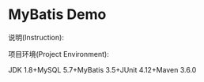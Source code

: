 # MyBatis Demo

说明(Instruction): 

项目环境(Project Environment):
 
JDK 1.8+MySQL 5.7+MyBatis 3.5+JUnit 4.12+Maven 3.6.0
